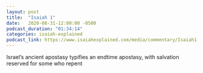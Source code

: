 ```yaml
---
layout: post
title:  "Isaiah 1"
date:   2020-08-31-12:00:00 -0500
podcast_duration: "01:34:14"
categories: isaiah-explained
podcast_link: https://www.isaiahexplained.com/media/commentary/Isaiah1.mp3
---
```

Israel’s ancient apostasy typifies an endtime apostasy, with salvation reserved for some who repent
